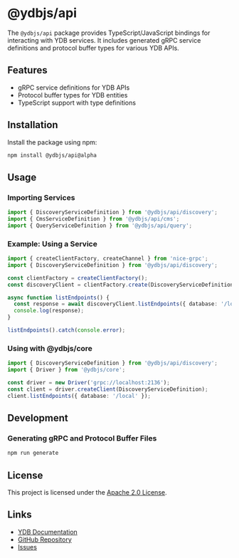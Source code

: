 # @ydbjs/api

The `@ydbjs/api` package provides TypeScript/JavaScript bindings for interacting with YDB services. It includes generated gRPC service definitions and protocol buffer types for various YDB APIs.

## Features

- gRPC service definitions for YDB APIs
- Protocol buffer types for YDB entities
- TypeScript support with type definitions

## Installation

Install the package using npm:

```sh
npm install @ydbjs/api@alpha
```

## Usage

### Importing Services

```ts
import { DiscoveryServiceDefinition } from '@ydbjs/api/discovery';
import { CmsServiceDefinition } from '@ydbjs/api/cms';
import { QueryServiceDefinition } from '@ydbjs/api/query';
```

### Example: Using a Service

```ts
import { createClientFactory, createChannel } from 'nice-grpc';
import { DiscoveryServiceDefinition } from '@ydbjs/api/discovery';

const clientFactory = createClientFactory();
const discoveryClient = clientFactory.create(DiscoveryServiceDefinition, createChannel('http://localhost:2136'));

async function listEndpoints() {
  const response = await discoveryClient.listEndpoints({ database: '/local' });
  console.log(response);
}

listEndpoints().catch(console.error);
```

### Using with @ydbjs/core

```ts
import { DiscoveryServiceDefinition } from '@ydbjs/api/discovery';
import { Driver } from '@ydbjs/core';

const driver = new Driver('grpc://localhost:2136');
const client = driver.createClient(DiscoveryServiceDefinition);
client.listEndpoints({ database: '/local' });
```

## Development

### Generating gRPC and Protocol Buffer Files

```sh
npm run generate
```

## License

This project is licensed under the [Apache 2.0 License](../../LICENSE).

## Links

- [YDB Documentation](https://ydb.tech)
- [GitHub Repository](https://github.com/yandex-cloud/ydb-js-sdk)
- [Issues](https://github.com/yandex-cloud/ydb-js-sdk/issues)
